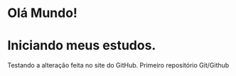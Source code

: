 # Olá Mundo!
# Iniciando meus estudos. 
Testando a alteração feita no site do GitHub.
 Primeiro repositório Git/Github

